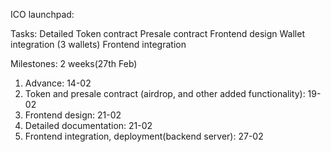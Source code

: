 ICO launchpad:

Tasks:
Detailed
Token contract
Presale contract
Frontend design
Wallet integration (3 wallets)
Frontend integration

Milestones: 2 weeks(27th Feb)
1. Advance: 14-02
2. Token and presale contract (airdrop, and other added functionality): 19-02
3. Frontend design: 21-02
4. Detailed documentation: 21-02
5. Frontend integration, deployment(backend server): 27-02
